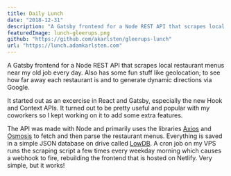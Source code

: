 ```yaml
---
title: Daily Lunch
date: "2018-12-31"
description: "A Gatsby frontend for a Node REST API that scrapes local restaurant menus near my old job every day. Also has some fun stuff like geolocation!"
featuredImage: lunch-gleerups.png
github: "https://github.com/akarlsten/gleerups-lunch"
url: "https://lunch.adamkarlsten.com"
---
```


A Gatsby frontend for a Node REST API that scrapes local restaurant menus near my old job every day. Also has some fun stuff like geolocation; to see how far away each restaurant is and to generate dynamic directions via Google.

It started out as an excercise in React and Gatsby, especially the new Hook and Context APIs. It turned out to be pretty useful and popular with my coworkers so I kept working on it to add some extra features.

The API was made with Node and primarily uses the libraries [Axios](https://github.com/axios/axios) and [Osmosis](https://github.com/rchipka/node-osmosis) to fetch and then parse the restaurant menus. Everything is saved in a simple JSON database on drive called [LowDB](https://github.com/typicode/lowdb). A cron job on my VPS runs the scraping script a few times every weekday morning which causes a webhook to fire, rebuilding the frontend that is hosted on Netlify. Very simple, but it works!
